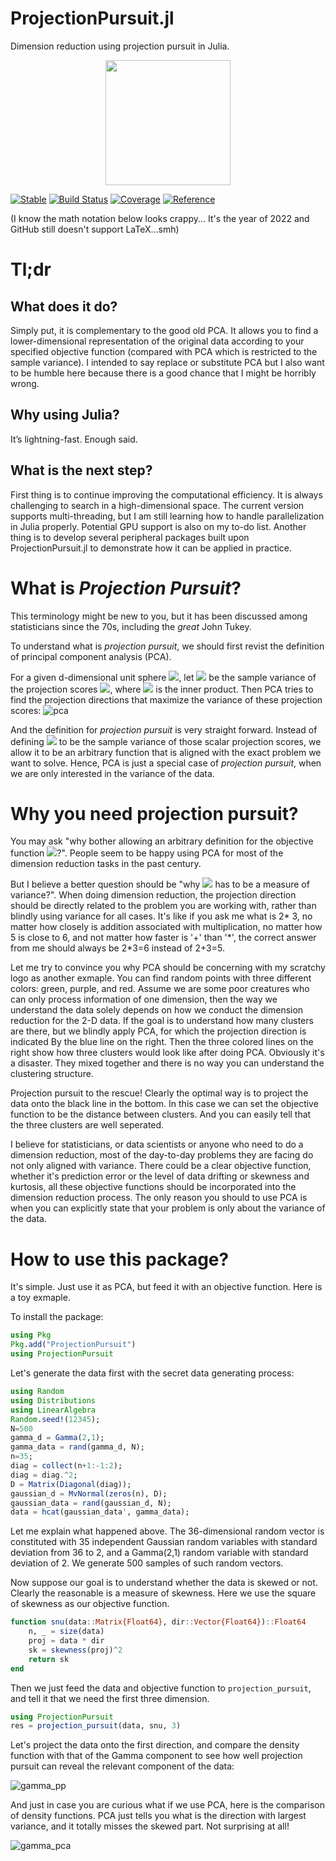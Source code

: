 ProjectionPursuit.jl
========

Dimension reduction using projection pursuit in Julia.

<p align="center">
<img src="https://github.com/xieyj17/ProjectionPursuit.jl/raw/main/docs/src/assets/logo.png" width="200"/>
</p>

[![Stable](https://img.shields.io/badge/docs-stable-blue.svg)](https://xieyj17.github.io/ProjectionPursuit.jl/)
[![Build Status](https://app.travis-ci.com/xieyj17/ProjectionPursuit.jl.svg?branch=main)](https://app.travis-ci.com/xieyj17/ProjectionPursuit.jl)
[![Coverage](https://codecov.io/gh/xieyj17/ProjectionPursuit.jl/branch/main/graph/badge.svg)](https://codecov.io/gh/xieyj17/ProjectionPursuit.jl)
[![Reference](https://img.shields.io/badge/Reference-http%3A%2F%2Fhdl.handle.net%2F10012%2F16710-brightgreen)](http://hdl.handle.net/10012/16710)

(I know the math notation below looks crappy... It's the year of 2022 and GitHub still doesn't support LaTeX...smh)

# Tl;dr

## What does it do? 
Simply put, it is complementary to the good old PCA. It allows you to find a lower-dimensional representation of the original data according to your specified objective function (compared with PCA which is restricted to the sample variance). I intended to say replace or substitute PCA but I also want to be humble here because there is a good chance that I might be horribly wrong. 

## Why using Julia? 
It’s lightning-fast. Enough said. 

## What is the next step? 
First thing is to continue improving the computational efficiency. It is always challenging to search in a high-dimensional space. The current version supports multi-threading, but I am still learning how to handle parallelization in Julia properly. Potential GPU support is also on my to-do list. Another thing is to develop several peripheral packages built upon ProjectionPursuit.jl to demonstrate how it can be applied in practice. 


# What is ***Projection Pursuit***?
This terminology might be new to you, but it has been discussed among statisticians since the 70s, including the *great* John Tukey.

To understand what is *projection pursuit*, we should first revist the definition of principal component analysis (PCA).

For a given d-dimensional unit sphere <img src="https://render.githubusercontent.com/render/math?math=u \in U^{d}">, let <img src="https://render.githubusercontent.com/render/math?math=Q(u)"> be the sample variance of the projection scores <img src="https://render.githubusercontent.com/render/math?math=\langle x_1, u \rangle, \ldots, \langle x_n, u \rangle">, where <img src="https://render.githubusercontent.com/render/math?math=\langle \cdot \rangle"> is the inner product. Then PCA tries to find the projection directions that maximize the variance of these projection scores:
![pca](/docs/src/assets/pca.png)

And the definition for *projection pursuit* is very straight forward. Instead of defining <img src="https://render.githubusercontent.com/render/math?math=Q(u)"> to be the sample variance of those scalar projection scores, we allow it to be an arbitrary function that is aligned with the exact problem we want to solve. Hence, PCA is just a special case of *projection pursuit*, when we are only interested in the variance of the data.

# Why you need projection pursuit?
You may ask "why bother allowing an arbitrary definition for the objective function <img src="https://render.githubusercontent.com/render/math?math=Q(u)">?". People seem to be happy using PCA for most of the dimension reduction tasks in the past century. 

But I believe a better question should be "why <img src="https://render.githubusercontent.com/render/math?math=Q(u)"> has to be a measure of variance?". When doing dimension reduction, the projection direction should be directly related to the problem you are working with, rather than blindly using variance for all cases. It's like if you ask me what is 2\* 3, no matter how closely is addition associated with multiplication, no matter how 5 is close to 6, and not matter how faster is '+' than '\*', the correct answer from me should always be 2\*3=6 instead of 2+3=5.

Let me try to convince you why PCA should be concerning with my scratchy logo as another exmaple. You can find random points with three different colors: green, purple, and red. Assume we are some poor creatures who can only process information of one dimension, then the way we understand the data solely depends on how we conduct the dimension reduction for the 2-D data. If the goal is to understand how many clusters are there, but we blindly apply PCA, for which the projection direction is indicated By the blue line on the right. Then the three colored lines on the right show how three clusters would look like after doing PCA. Obviously it's a disaster. They mixed together and there is no way you can understand the clustering structure.

Projection pursuit to the rescue! Clearly the optimal way is to project the data onto the black line in the bottom. In this case we can set the objective function to be the distance between clusters. And you can easily tell that the three clusters are well seperated.

I believe for statisticians, or data scientists or anyone who need to do a dimension reduction, most of the day-to-day problems they are facing do not only aligned with variance. There could be a clear objective function, whether it's prediction error or the level of data drifting or skewness and kurtosis, all these objective functions should be incorporated into the dimension reduction process. The only reason you should to use PCA is when you can explicitly state that your problem is only about the variance of the data. 

# How to use this package?
It's simple. Just use it as PCA, but feed it with an objective function. Here is a toy exmaple.

To install the package:

```julia
using Pkg
Pkg.add("ProjectionPursuit")
using ProjectionPursuit
```

Let's generate the data first with the secret data generating process:

```julia
using Random
using Distributions
using LinearAlgebra
Random.seed!(12345);
N=500
gamma_d = Gamma(2,1);
gamma_data = rand(gamma_d, N);
n=35;
diag = collect(n+1:-1:2);
diag = diag.^2;
D = Matrix(Diagonal(diag)); 
gaussian_d = MvNormal(zeros(n), D);
gaussian_data = rand(gaussian_d, N);
data = hcat(gaussian_data', gamma_data);
```
Let me explain what happened above. The 36-dimensional random vector is constituted with 35 independent Gaussian random variables with standard deviation from 36 to 2, and a Gamma(2,1) random variable with standard deviation of 2. We generate 500 samples of such random vectors.

Now suppose our goal is to understand whether the data is skewed or not. Clearly the reasonable is a measure of skewness. Here we use the square of skewness as our objective function.
```julia
function snu(data::Matrix{Float64}, dir::Vector{Float64})::Float64
    n, _ = size(data)
    proj = data * dir
    sk = skewness(proj)^2
    return sk
end
```

Then we just feed the data and objective function to `projection_pursuit`, and tell it that we need the first three dimension.
```julia
using ProjectionPursuit
res = projection_pursuit(data, snu, 3)
```

Let's project the data onto the first direction, and compare the density function with that of the Gamma component to see how well projection pursuit can reveal the relevant component of the data:

![gamma_pp](/docs/src/assets/gamma_pp_35.png)

And just in case you are curious what if we use PCA, here is the comparison of density functions. PCA just tells you what is the direction with largest variance, and it totally misses the skewed part. Not surprising at all!

![gamma_pca](/docs/src/assets/gamma_pca_35.png)
